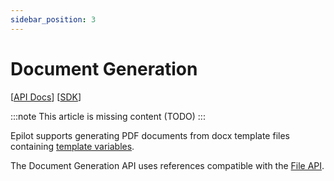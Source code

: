 ```yaml
---
sidebar_position: 3
---
```


# Document Generation

[[API Docs](/api/document)]
[[SDK](https://www.npmjs.com/package/@epilot/document-client)]

:::note
This article is missing content (TODO)
:::

Epilot supports generating PDF documents from docx template files containing [template variables](/docs/messaging/template-variables).

The Document Generation API uses references compatible with the [File API](/docs/files/file-api).

